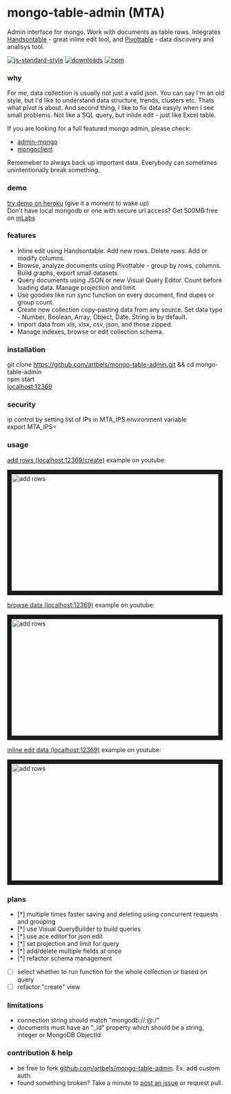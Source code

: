 # mongo-table-admin (MTA)

Admin interface for mongo. Work with documents as table rows. Integrates [Handsontable](https://handsontable.com/) - great inline edit tool, and [Pivottable](https://github.com/nicolaskruchten/pivottable) - data discovery and analisys tool.

[![js-standard-style](https://img.shields.io/badge/javascript-standard%20code%20style-green.svg?style=flat-square)](https://github.com/feross/standard)
[![downloads](https://img.shields.io/npm/dt/mongo-table-admin.svg?style=flat-square)](https://github.com/artbels/mongo-table-admin)
[![npm](https://img.shields.io/npm/l/mongo-table-admin.svg?style=flat-square)]()


### why

For me, data collection is usually not just a valid json. You can say I'm an old style, but I'd like to understand data structure, trends, clusters etc. Thats what pivot is about. And second thing, I like to fix data easyly when I see small problems. Not like a SQL query, but inlide edit - just like Excel table.

If you are looking for a full featured mongo admin, please check:
* [admin-mongo](https://www.npmjs.com/package/admin-mongo)
* [mongoclient](http://www.mongoclient.com/)

Rememeber to always back up important data. Everybody can sometimes unintentionally break something.

### demo
<a href="https://mongo-table-admin.herokuapp.com/" target="_blank">try demo on heroku</a> (give it a moment to wake up)    
Don't have local mongodb or one with secure url access? Get 500MB free on [mLabs](https://mlab.com/) 

### features

* Inline edit using Handsontable. Add new rows. Delete rows. Add or modify columns.  
* Browse, analyze documents using Pivottable - group by rows, columns. Build graphs, export small datasets.  
* Query documents using JSON or new Visual Query Editor. Count before loading data. Manage projection and limit.  
* Use goodies like run sync function on every document, find dupes or group count.
* Create new collection copy-pasting data from any source. Set data type - Number, Boolean, Array, Object, Date. String is by default.  
* Import data from xls, xlsx, csv, json, and those zipped.  
* Manage indexes, browse or edit collection schema.  

### installation
git clone https://github.com/artbels/mongo-table-admin.git && cd mongo-table-admin  
npm start  
[localhost:12369](http://localhost:12369)  

### security
ip control by setting list of IPs in MTA_IPS environment variable  
export MTA_IPS=  

### usage

[add rows (localhost:12369/create)](http://localhost:12369/create) example on youtube:

<a href="http://www.youtube.com/watch?feature=player_embedded&v=_vUlAHl9uUU
" target="_blank"><img src="http://img.youtube.com/vi/_vUlAHl9uUU/0.jpg" 
alt="add rows" width="480" height="270" border="10" /></a>

[browse data (localhost:12369)](http://localhost:12369) example on youtube:

<a href="http://www.youtube.com/watch?feature=player_embedded&v=eg8KG5Xw3Rc
" target="_blank"><img src="http://img.youtube.com/vi/eg8KG5Xw3Rc/0.jpg" 
alt="add rows" width="480" height="270" border="10" /></a>

[inline edit data (localhost:12369)](http://localhost:12369) example on youtube:

<a href="http://www.youtube.com/watch?feature=player_embedded&v=IkbTDQo2VwM
" target="_blank"><img src="http://img.youtube.com/vi/IkbTDQo2VwM/0.jpg" 
alt="add rows" width="480" height="270" border="10" /></a>

### plans
- [*] multiple times faster saving and deleting using concurrent requests and grouping
- [*] use Visual QueryBuilder to build queries
- [*] use ace editor for json edit
- [*] set projection and limit for query
- [*] add/delete multiple fields at once
- [*] refactor schema management  
- [ ] select whether to run function for the whole collection or based on query  
- [ ] refactor "create" view  

### limitations  
* connection string should match "mongodb://<user>:<password>@<host>:<port>/<db>"
* documents must have an "_id" property which should be a string, integer or MongoDB ObjectId

### contribution & help

* be free to fork [github.com/artbels/mongo-table-admin](https://github.com/artbels/mongo-table-admin). Ex. add custom auth.
* found something broken? Take a minute to [post an issue](https://github.com/artbels/mongo-table-admin/issues) or request pull.
